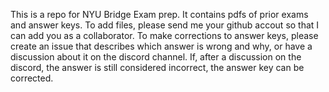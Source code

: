 This is a repo for NYU Bridge Exam prep. It contains pdfs of prior exams and answer keys. To add files, please send me your github accout so that I can add you as a collaborator.
To make corrections to answer keys, please create an issue that describes which answer is wrong and why, or have a discussion about it on the discord channel. If, after a discussion on the discord, the answer is still considered incorrect, the answer key can be corrected.
